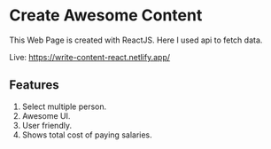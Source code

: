 # Create Awesome Content
This Web Page is created with ReactJS. Here I used api to fetch data.

Live: https://write-content-react.netlify.app/

## Features
1. Select multiple person.
2. Awesome UI.
3. User friendly.
4. Shows total cost of paying salaries.